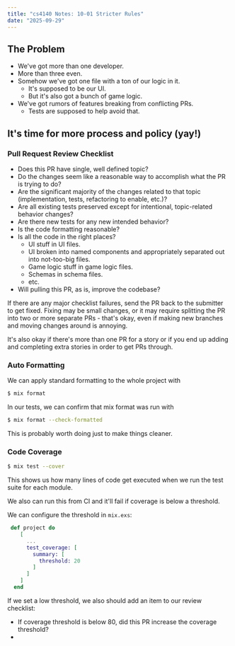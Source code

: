```yaml
---
title: "cs4140 Notes: 10-01 Stricter Rules"
date: "2025-09-29"
---
```


## The Problem

- We've got more than one developer.
- More than three even.
- Somehow we've got one file with a ton of our logic in it.
  - It's supposed to be our UI.
  - But it's also got a bunch of game logic.
- We've got rumors of features breaking from conflicting PRs.
  - Tests are supposed to help avoid that.

## It's time for more process and policy (yay!)

### Pull Request Review Checklist

- Does this PR have single, well defined topic?
- Do the changes seem like a reasonable way to accomplish
  what the PR is trying to do?
- Are the significant majority of the changes related to that
  topic (implementation, tests, refactoring to enable, etc.)?
- Are all existing tests preserved except for intentional,
  topic-related behavior changes?
- Are there new tests for any new intended behavior?
- Is the code formatting reasonable?
- Is all the code in the right places?
  - UI stuff in UI files.
  - UI broken into named components and appropriately separated
    out into not-too-big files.
  - Game logic stuff in game logic files.
  - Schemas in schema files.
  - etc.
- Will pulling this PR, as is, improve the codebase?


If there are any major checklist failures, send the PR back to the
submitter to get fixed. Fixing may be small changes, or it may
require splitting the PR into two or more separate PRs - that's okay,
even if making new branches and moving changes around is annoying.

It's also okay if there's more than one PR for a story or if you end
up adding and completing extra stories in order to get PRs through.


### Auto Formatting

We can apply standard formatting to the whole project with

```bash
$ mix format
```

In our tests, we can confirm that mix format was run with

```bash
$ mix format --check-formatted
```

This is probably worth doing just to make things cleaner.


### Code Coverage

```bash
$ mix test --cover
```

This shows us how many lines of code get executed when we run
the test suite for each module.

We also can run this from CI and it'll fail if coverage is
below a threshold.

We can configure the threshold in `mix.exs`:

```elixir
 def project do
    [
      ...
      test_coverage: [
        summary: [
          threshold: 20
        ]
      ]
    ]
  end
```

If we set a low threshold, we also should add an item to our
review checklist:

- If coverage threshold is below 80, did this PR increase
  the coverage threshold?
- 




